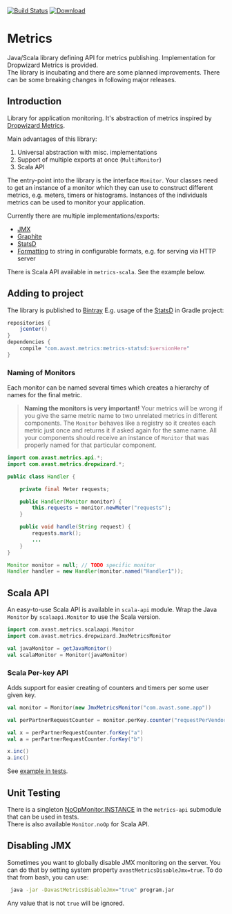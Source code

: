 [![Build Status](https://travis-ci.org/avast/metrics.svg?branch=master)](https://travis-ci.org/avast/metrics) [![Download](https://api.bintray.com/packages/avast/maven/metrics/images/download.svg) ](https://bintray.com/avast/maven/metrics/_latestVersion)

# Metrics

Java/Scala library defining API for metrics publishing. Implementation for Dropwizard Metrics is provided.  
The library is incubating and there are some planned improvements. There can be some breaking changes in following major releases.

## Introduction
Library for application monitoring. It's abstraction of metrics inspired by [Dropwizard Metrics](https://github.com/dropwizard/metrics).

Main advantages of this library:
1) Universal abstraction with misc. implementations
1) Support of multiple exports at once (`MultiMonitor`)
1) Scala API

The entry-point into the library is the interface `Monitor`. Your classes need to get an instance of a monitor which they can use to construct different metrics, e.g. meters, timers or histograms.
Instances of the individuals metrics can be used to monitor your application.

Currently there are multiple implementations/exports:
* [JMX](jmx) 
* [Graphite](graphite)
* [StatsD](statsd)
* [Formatting](formatting) to string in configurable formats, e.g. for serving via HTTP server

There is Scala API available in `metrics-scala`. See the example below.

## Adding to project
The library is published to [Bintray](https://bintray.com/avast/maven/metrics/) E.g. usage of the [StatsD](statsd) in Gradle project: 
```gradle
repositories {
    jcenter()
}
dependencies {
    compile "com.avast.metrics:metrics-statsd:$versionHere"
}
```

### Naming of Monitors
Each monitor can be named several times which creates a hierarchy of names for the final metric.

> **Naming the monitors is very important!** Your metrics will be wrong if you give the same metric name to two unrelated metrics in different components. The `Monitor` behaves like a registry
so it creates each metric just once and returns it if asked again for the same name. All your components should receive an instance of `Monitor` that was properly named for that particular component.

```java
import com.avast.metrics.api.*;
import com.avast.metrics.dropwizard.*;

public class Handler {

    private final Meter requests;

    public Handler(Monitor monitor) {
        this.requests = monitor.newMeter("requests");
    }

    public void handle(String request) {
        requests.mark();
        ...
    }
}

Monitor monitor = null; // TODO specific monitor
Handler handler = new Handler(monitor.named("Handler1"));
```

## Scala API

An easy-to-use Scala API is available in `scala-api` module. Wrap the Java `Monitor` by `scalaapi.Monitor` to use the Scala version.

```scala
import com.avast.metrics.scalaapi.Monitor
import com.avast.metrics.dropwizard.JmxMetricsMonitor

val javaMonitor = getJavaMonitor()
val scalaMonitor = Monitor(javaMonitor)
```

### Scala Per-key API
Adds support for easier creating of counters and timers per some user given key.

```scala
val monitor = Monitor(new JmxMetricsMonitor("com.avast.some.app"))

val perPartnerRequestCounter = monitor.perKey.counter("requestPerVendor")

val x = perPartnerRequestCounter.forKey("a")
val a = perPartnerRequestCounter.forKey("b")

x.inc()
a.inc()

```

See [example in tests](scala-api/src/test/scala/com/avast/metrics/examples/PerKeyExample.scala).

## Unit Testing
There is a singleton [NoOpMonitor.INSTANCE](api/src/main/java/com/avast/metrics/test/NoOpMonitor.java) in the `metrics-api` submodule that can be used in tests.  
There is also available `Monitor.noOp` for Scala API.

## Disabling JMX
Sometimes you want to globally disable JMX monitoring on the server. You can do that by setting system property `avastMetricsDisableJmx=true`. To do that from bash, you can use:

```sh
 java -jar -DavastMetricsDisableJmx="true" program.jar
```

Any value that is not `true` will be ignored.
